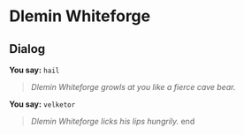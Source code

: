 # Dlemin Whiteforge
## Dialog

**You say:** `hail`



>*Dlemin Whiteforge growls at you like a fierce cave bear.*

**You say:** `velketor`



>*Dlemin Whiteforge licks his lips hungrily.*
end
